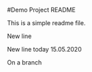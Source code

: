 #Demo Project README

This is a simple readme file.

New line

New line today 15.05.2020

On a branch
